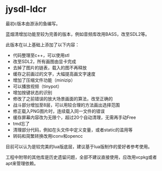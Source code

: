 # jysdl-ldcr

最初c版本由游泳的鱼编写。

蓝烟清增加功能至较为完善的版本，例如音频库改用BASS，改至SDL2等。

此版本在以上基础上添加了以下内容：

* 代码整理至c++，可以使用stl
* 改至SDL2，所有画图由显卡完成
* 去掉了图片的链表，载入的图不再释放
* 缓存之前画过的文字，大幅提高画文字速度
* 增加了压缩文件功能（minizip）
* 可以播放视频（tinypot）
* 增加按键状态的识别
* 修改了之前错误的放大场景画面的算法，改至正确的
* 战斗部分增加至8层，可以用较合理的方法画出选择范围
* 修正载入PNG图片时，连续载入同一文件的错误
* 缓存屏幕内容改为无限个，超过20个自动清理，无需再手动Free
* tmd忘了
* 清理部分代码，例如在头文件中定义变量，或者static的滥用等
* 转码和简繁转换改用iconv和opencc

目前可以认为是较完美的lua版底层，建议基于lua版制作的爱好者参考使用。

工程中附带的其他库是历史遗留问题，全部不建议直接使用，应改用vcpkg或者apt来管理依赖。